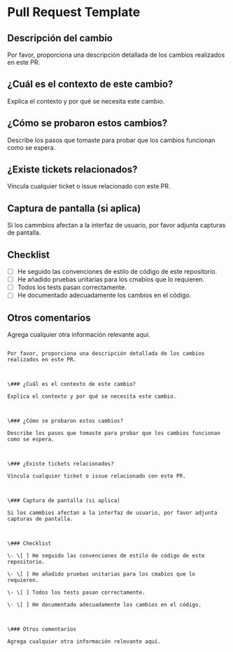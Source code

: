 # Pull Request Template

## Descripción del cambio

Por favor, proporciona una descripción detallada de los cambios realizados en este PR.

## ¿Cuál es el contexto de este cambio?

Explica el contexto y por qué se necesita este cambio.

## ¿Cómo se probaron estos cambios?

Describe los pasos que tomaste para probar que los cambios funcionan como se espera.

## ¿Existe tickets relacionados?

Víncula cualquier ticket o issue relacionado con este PR.

## Captura de pantalla (si aplica)

Si los cammbios afectan a la interfaz de usuario, por favor adjunta capturas de pantalla.

## Checklist

- [ ] He seguido las convenciones de estilo de código de este repositorio.
- [ ] He añadido pruebas unitarias para los cmabios que lo requieren.
- [ ] Todos los tests pasan correctamente.
- [ ] He documentado adecuadamente los cambios en el código.

## Otros comentarios

Agrega cualquier otra información relevante aquí.

```### Descripción del cambio

Por favor, proporciona una descripción detallada de los cambios realizados en este PR.



\### ¿Cuál es el contexto de este cambio?

Explica el contexto y por qué se necesita este cambio.



\### ¿Cómo se probaron estos cambios?

Describe los pasos que tomaste para probar que los cambios funcionan como se espera.



\### ¿Existe tickets relacionados?

Víncula cualquier ticket o issue relacionado con este PR.



\### Captura de pantalla (si aplica)

Si los cammbios afectan a la interfaz de usuario, por favor adjunta capturas de pantalla.



\### Checklist

\- \[ ] He seguido las convenciones de estilo de código de este repositorio.

\- \[ ] He añadido pruebas unitarias para los cmabios que lo requieren.

\- \[ ] Todos los tests pasan correctamente.

\- \[ ] He documentado adecuadamente los cambios en el código.



\### Otros comentarios

Agrega cualquier otra información relevante aquí.
